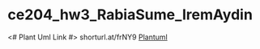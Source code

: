 # ce204_hw3_RabiaSume_IremAydin
<# Plant Uml Link  #> shorturl.at/frNY9
[Plantuml](https://github.com/aydiremm/ce204_hw3_RabiaSume_IremAydin/assets/93473372/6ae73ad9-d7d9-4e03-8eec-8092af87ccc8)
